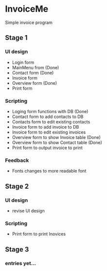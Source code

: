 # InvoiceMe
Simple invoice program

## Stage 1
### UI design
- Login form
- MainMenu from (Done)
- Contact form  (Done)
- Invoice form 
- Overview form (Done)
- Print form 

### Scripting
- Loging form functions with DB            (Done)
- Contact form to add contacts to DB
- Contacts form to edit existing contacts
- Invoice form to add invoice to DB
- Invoice form to edit existing invoices
- Overview form to show Invoice table      (Done)
- Overview form to show Contact table      (Done)
- Print form to output invoice to print

### Feedback
- Fonts changes to more readable font

## Stage 2
### UI design
- revise UI design

### Scripting
- Print form  to print Inovices

## Stage 3
###  entries yet...
